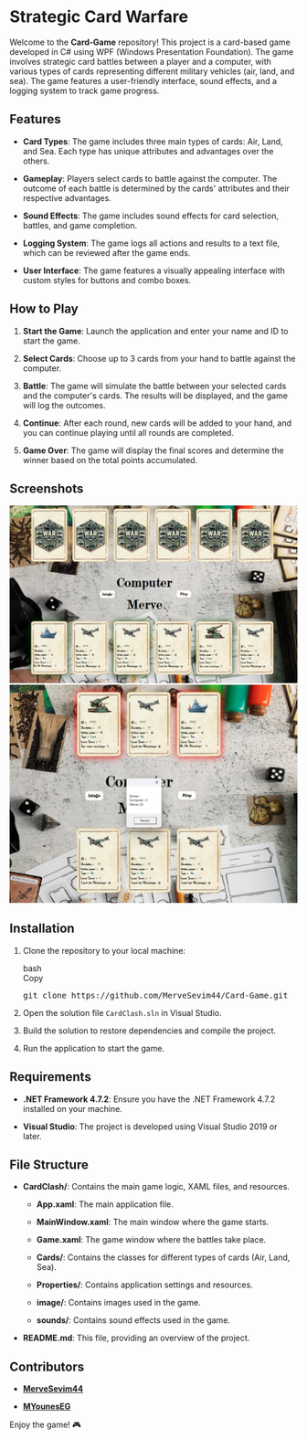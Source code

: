 <h1>Strategic Card Warfare</h1>
<p>Welcome to the <strong>Card-Game</strong> repository! This project is a card-based game developed in C# using WPF
    (Windows Presentation Foundation). The game involves strategic card battles between a player and a computer, with
    various types of cards representing different military vehicles (air, land, and sea). The game features a
    user-friendly interface, sound effects, and a logging system to track game progress.</p>

<h2>Features</h2>
<ul>
    <li>
        <p><strong>Card Types</strong>: The game includes three main types of cards: Air, Land, and Sea. Each type has
            unique attributes and advantages over the others.</p>
    </li>
    <li>
        <p><strong>Gameplay</strong>: Players select cards to battle against the computer. The outcome of each battle is
            determined by the cards' attributes and their respective advantages.</p>
    </li>
    <li>
        <p><strong>Sound Effects</strong>: The game includes sound effects for card selection, battles, and game
            completion.</p>
    </li>
    <li>
        <p><strong>Logging System</strong>: The game logs all actions and results to a text file, which can be reviewed
            after the game ends.</p>
    </li>
    <li>
        <p><strong>User Interface</strong>: The game features a visually appealing interface with custom styles for
            buttons and combo boxes.</p>
    </li>
</ul>
<h2>How to Play</h2>
<ol start="1">
    <li>
        <p><strong>Start the Game</strong>: Launch the application and enter your name and ID to start the game.</p>
    </li>
    <li>
        <p><strong>Select Cards</strong>: Choose up to 3 cards from your hand to battle against the computer.</p>
    </li>
    <li>
        <p><strong>Battle</strong>: The game will simulate the battle between your selected cards and the computer's
            cards. The results will be displayed, and the game will log the outcomes.</p>
    </li>
    <li>
        <p><strong>Continue</strong>: After each round, new cards will be added to your hand, and you can continue
            playing until all rounds are completed.</p>
    </li>
    <li>
        <p><strong>Game Over</strong>: The game will display the final scores and determine the winner based on the
            total points accumulated.</p>
    </li>
</ol>
<h2>Screenshots</h2>
<img src="https://raw.githubusercontent.com/MerveSevim44/Cart-Game/refs/heads/main/Screenshots/Screenshot_2.png" alt="Screenshot 1" />
<img src="https://raw.githubusercontent.com/MerveSevim44/Cart-Game/refs/heads/main/Screenshots/Screenshot_1.png" alt="Screenshot 2" />
<h2>Installation</h2>
<ol start="1">
    <li>
        <p>Clone the repository to your local machine:</p>
        <div class="md-code-block">
            <div class="md-code-block-banner-wrap">
                <div class="md-code-block-banner">
                    <div class="md-code-block-infostring">bash</div>
                    <div class="md-code-block-action">
                        <div class="ds-markdown-code-copy-button">Copy</div>
                    </div>
                </div>
            </div>
            <pre><span class="token function">git</span> clone https://github.com/MerveSevim44/Card-Game.git</pre>
        </div>
    </li>
    <li>
        <p>Open the solution file <code>CardClash.sln</code> in Visual Studio.</p>
    </li>
    <li>
        <p>Build the solution to restore dependencies and compile the project.</p>
    </li>
    <li>
        <p>Run the application to start the game.</p>
    </li>
</ol>
<h2>Requirements</h2>
<ul>
    <li>
        <p><strong>.NET Framework 4.7.2</strong>: Ensure you have the .NET Framework 4.7.2 installed on your machine.
        </p>
    </li>
    <li>
        <p><strong>Visual Studio</strong>: The project is developed using Visual Studio 2019 or later.</p>
    </li>
</ul>
<h2>File Structure</h2>
<ul>
    <li>
        <p><strong>CardClash/</strong>: Contains the main game logic, XAML files, and resources.</p>
        <ul>
            <li>
                <p><strong>App.xaml</strong>: The main application file.</p>
            </li>
            <li>
                <p><strong>MainWindow.xaml</strong>: The main window where the game starts.</p>
            </li>
            <li>
                <p><strong>Game.xaml</strong>: The game window where the battles take place.</p>
            </li>
            <li>
                <p><strong>Cards/</strong>: Contains the classes for different types of cards (Air, Land, Sea).</p>
            </li>
            <li>
                <p><strong>Properties/</strong>: Contains application settings and resources.</p>
            </li>
            <li>
                <p><strong>image/</strong>: Contains images used in the game.</p>
            </li>
            <li>
                <p><strong>sounds/</strong>: Contains sound effects used in the game.</p>
            </li>
        </ul>
    </li>
    <li>
        <p><strong>README.md</strong>: This file, providing an overview of the project.</p>
    </li>
</ul>
<h2>Contributors</h2>
<ul>
    <li>
        <p><strong><a href="https://github.com/MerveSevim44" target="_blank" rel="noreferrer">MerveSevim44</a></strong>
        </p>
    </li>
    <li>
        <p><strong><a href="https://github.com/MYounesEG" target="_blank" rel="noreferrer">MYounesEG</a></strong></p>
    </li>
</ul>
<p>Enjoy the game! 🎮</p>
